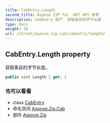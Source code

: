 ```yaml
---
title: CabEntry.Length
second_title: Aspose.ZIP for .NET API 参考
description: CabEntry 财产. 获取条目的字节长度
type: docs
weight: 10
url: /zh/net/aspose.zip.cab/cabentry/length/
---
```

## CabEntry.Length property

获取条目的字节长度。

```csharp
public uint Length { get; }
```

### 也可以看看

* class [CabEntry](../)
* 命名空间 [Aspose.Zip.Cab](../../cabentry/)
* 部件 [Aspose.Zip](../../../)


